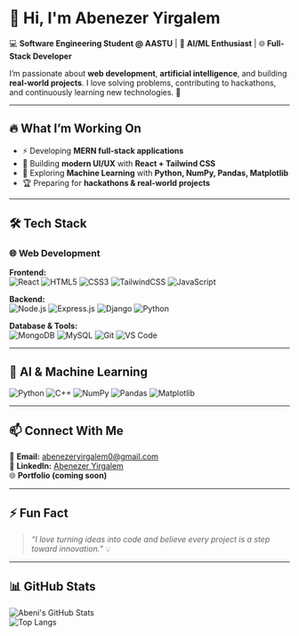 # 👋 Hi, I'm **Abenezer Yirgalem**  

💻 **Software Engineering Student @ AASTU** | 🤖 **AI/ML Enthusiast** | 🌐 **Full-Stack Developer**  

I’m passionate about **web development**, **artificial intelligence**, and building **real-world projects**. I love solving problems, contributing to hackathons, and continuously learning new technologies. 🚀  

---

## 🔥 What I’m Working On  
- ⚡ Developing **MERN full-stack applications**  
- 🎨 Building **modern UI/UX** with **React + Tailwind CSS**  
- 🤖 Exploring **Machine Learning** with **Python, NumPy, Pandas, Matplotlib**  
- 🏆 Preparing for **hackathons & real-world projects**  

---

## 🛠 Tech Stack  

### 🌐 Web Development  
**Frontend:**  
![React](https://img.shields.io/badge/React-61DAFB?style=for-the-badge&logo=react&logoColor=black) ![HTML5](https://img.shields.io/badge/HTML5-E34F26?style=for-the-badge&logo=html5&logoColor=white) ![CSS3](https://img.shields.io/badge/CSS3-1572B6?style=for-the-badge&logo=css3&logoColor=white) ![TailwindCSS](https://img.shields.io/badge/TailwindCSS-38B2AC?style=for-the-badge&logo=tailwind-css&logoColor=white) ![JavaScript](https://img.shields.io/badge/JavaScript-F7DF1E?style=for-the-badge&logo=javascript&logoColor=black)  

**Backend:**  
![Node.js](https://img.shields.io/badge/Node.js-339933?style=for-the-badge&logo=node.js&logoColor=white) ![Express.js](https://img.shields.io/badge/Express.js-000000?style=for-the-badge&logo=express&logoColor=white) ![Django](https://img.shields.io/badge/Django-092E20?style=for-the-badge&logo=django&logoColor=white) ![Python](https://img.shields.io/badge/Python-3776AB?style=for-the-badge&logo=python&logoColor=white)  

**Database & Tools:**  
![MongoDB](https://img.shields.io/badge/MongoDB-47A248?style=for-the-badge&logo=mongodb&logoColor=white) ![MySQL](https://img.shields.io/badge/MySQL-4479A1?style=for-the-badge&logo=mysql&logoColor=white) ![Git](https://img.shields.io/badge/Git-F05032?style=for-the-badge&logo=git&logoColor=white) ![VS Code](https://img.shields.io/badge/VSCode-007ACC?style=for-the-badge&logo=visual-studio-code&logoColor=white)  

---

## 🤖 AI & Machine Learning  
![Python](https://img.shields.io/badge/Python-3776AB?style=for-the-badge&logo=python&logoColor=white) ![C++](https://img.shields.io/badge/C++-00599C?style=for-the-badge&logo=cplusplus&logoColor=white) ![NumPy](https://img.shields.io/badge/NumPy-013243?style=for-the-badge&logo=numpy&logoColor=white) ![Pandas](https://img.shields.io/badge/Pandas-150458?style=for-the-badge&logo=pandas&logoColor=white) ![Matplotlib](https://img.shields.io/badge/Matplotlib-11557C?style=for-the-badge&logo=matplotlib&logoColor=white)  

---

## 📫 Connect With Me  
📧 **Email:** [abenezeryirgalem0@gmail.com](mailto:abenezeryirgalem0@gmail.com)  
💼 **LinkedIn:** [Abenezer Yirgalem](https://www.linkedin.com/in/abenezer-yirgalem-831241363/)  
🌐 **Portfolio (coming soon)**  

---

## ⚡ Fun Fact  
> *“I love turning ideas into code and believe every project is a step toward innovation.”* 💡  

---

## 📊 GitHub Stats  
![Abeni's GitHub Stats](https://github-readme-stats.vercel.app/api?username=AbeniYirgalem&show_icons=true&theme=radical)  
![Top Langs](https://github-readme-stats.vercel.app/api/top-langs/?username=AbeniYirgalem&layout=compact&theme=radical)  
